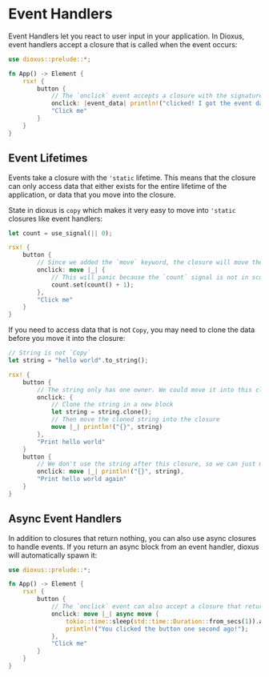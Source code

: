 # Event Handlers

Event Handlers let you react to user input in your application. In Dioxus, event handlers accept a closure that is called when the event occurs:

```rust
use dioxus::prelude::*;

fn App() -> Element {
    rsx! {
        button {
            // The `onclick` event accepts a closure with the signature `fn(Event)`
            onclick: |event_data| println!("clicked! I got the event data: {event_data:?}"),
            "Click me"
        }
    }
}
```

## Event Lifetimes

Events take a closure with the `'static` lifetime. This means that the closure can only access data that either exists for the entire lifetime of the application, or data that you move into the closure.

State in dioxus is `copy` which makes it very easy to move into `'static` closures like event handlers:

```rust
let count = use_signal(|| 0);

rsx! {
    button {
        // Since we added the `move` keyword, the closure will move the `count` signal into the closure
        onclick: move |_| {
            // This will panic because the `count` signal is not in scope
            count.set(count() + 1);
        },
        "Click me"
    }
}
```

If you need to access data that is not `Copy`, you may need to clone the data before you move it into the closure:

```rust
// String is not `Copy`
let string = "hello world".to_string();

rsx! {
    button {
        // The string only has one owner. We could move it into this closure, but since we want to use the string in other closures later, we will clone it instead
        onclick: {
            // Clone the string in a new block
            let string = string.clone();
            // Then move the cloned string into the closure
            move |_| println!("{}", string)
        },
        "Print hello world"
    }
    button {
        // We don't use the string after this closure, so we can just move it into the closure directly
        onclick: move |_| println!("{}", string),
        "Print hello world again"
    }
}
```

## Async Event Handlers

In addition to closures that return nothing, you can also use async closures to handle events. If you return an async block from an event handler, dioxus will automatically spawn it:

```rust
use dioxus::prelude::*;

fn App() -> Element {
    rsx! {
        button {
            // The `onclick` event can also accept a closure that returns an async block
            onclick: move |_| async move {
                tokio::time::sleep(std::time::Duration::from_secs(1)).await;
                println!("You clicked the button one second ago!");
            },
            "Click me"
        }
    }
}
```
